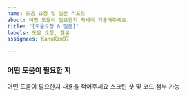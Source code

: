```yaml
---
name: 도움 요청 및 질문 리포트
about: 어떤 도움이 필요한지 자세히 기술해주세요.
title: "[도움요청 & 질문]"
labels: 도움 요청, 질문
assignees: KanuKim97

---
```


### 어떤 도움이 필요한 지
어떤 도움이 필요한지 내용을 적어주세요
스크린 샷 및 코드 첨부 가능
